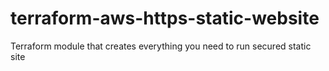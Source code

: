 # terraform-aws-https-static-website
Terraform module that creates everything you need to run secured static site

